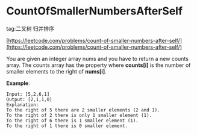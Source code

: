 # CountOfSmallerNumbersAfterSelf #

tag:二叉树 归并排序

[https://leetcode.com/problems/count-of-smaller-numbers-after-self/](https://leetcode.com/problems/count-of-smaller-numbers-after-self/)


You are given an integer array nums and you have to return a new counts array. The counts array has the property where **counts[i]** is the number of smaller elements to the right of **nums[i]**.

**Example**:

	Input: [5,2,6,1]
	Output: [2,1,1,0] 
	Explanation:
	To the right of 5 there are 2 smaller elements (2 and 1).
	To the right of 2 there is only 1 smaller element (1).
	To the right of 6 there is 1 smaller element (1).
	To the right of 1 there is 0 smaller element.